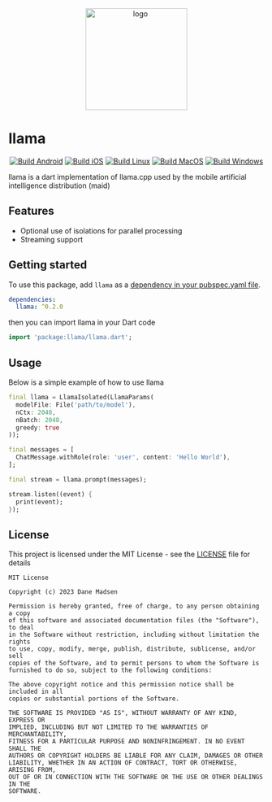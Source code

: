 <div align="center" id = "top">
  <img alt="logo" height="200px" src="https://raw.githubusercontent.com/Mobile-Artificial-Intelligence/maid/refs/heads/main/images/logo.png">
</div>

# llama

<div align="center">

[![Build Android](https://github.com/Mobile-Artificial-Intelligence/llama/actions/workflows/build-android.yml/badge.svg)](https://github.com/Mobile-Artificial-Intelligence/llama/actions/workflows/build-android.yml)
[![Build iOS](https://github.com/Mobile-Artificial-Intelligence/llama/actions/workflows/build-ios.yml/badge.svg)](https://github.com/Mobile-Artificial-Intelligence/llama/actions/workflows/build-ios.yml)
[![Build Linux](https://github.com/Mobile-Artificial-Intelligence/llama/actions/workflows/build-linux.yml/badge.svg)](https://github.com/Mobile-Artificial-Intelligence/llama/actions/workflows/build-linux.yml)
[![Build MacOS](https://github.com/Mobile-Artificial-Intelligence/llama/actions/workflows/build-macos.yml/badge.svg)](https://github.com/Mobile-Artificial-Intelligence/llama/actions/workflows/build-macos.yml)
[![Build Windows](https://github.com/Mobile-Artificial-Intelligence/llama/actions/workflows/build-windows.yml/badge.svg)](https://github.com/Mobile-Artificial-Intelligence/llama/actions/workflows/build-windows.yml)

</div>

llama is a dart implementation of llama.cpp used by the mobile artificial intelligence distribution (maid)

## Features

- Optional use of isolations for parallel processing
- Streaming support

## Getting started

To use this package, add `llama` as a [dependency in your pubspec.yaml file](https://flutter.io/platform-plugins/).

```yaml
dependencies:
  llama: ^0.2.0
```

then you can import llama in your Dart code

```dart
import 'package:llama/llama.dart';
```

## Usage

Below is a simple example of how to use llama

```dart
final llama = LlamaIsolated(LlamaParams(
  modelFile: File('path/to/model'),
  nCtx: 2048, 
  nBatch: 2048,
  greedy: true
));

final messages = [
  ChatMessage.withRole(role: 'user', content: 'Hello World'),
];

final stream = llama.prompt(messages);

stream.listen((event) {
  print(event);
});
```

## License

This project is licensed under the MIT License - see the [LICENSE](LICENSE) file for details
```
MIT License

Copyright (c) 2023 Dane Madsen

Permission is hereby granted, free of charge, to any person obtaining a copy
of this software and associated documentation files (the "Software"), to deal
in the Software without restriction, including without limitation the rights
to use, copy, modify, merge, publish, distribute, sublicense, and/or sell
copies of the Software, and to permit persons to whom the Software is
furnished to do so, subject to the following conditions:

The above copyright notice and this permission notice shall be included in all
copies or substantial portions of the Software.

THE SOFTWARE IS PROVIDED "AS IS", WITHOUT WARRANTY OF ANY KIND, EXPRESS OR
IMPLIED, INCLUDING BUT NOT LIMITED TO THE WARRANTIES OF MERCHANTABILITY,
FITNESS FOR A PARTICULAR PURPOSE AND NONINFRINGEMENT. IN NO EVENT SHALL THE
AUTHORS OR COPYRIGHT HOLDERS BE LIABLE FOR ANY CLAIM, DAMAGES OR OTHER
LIABILITY, WHETHER IN AN ACTION OF CONTRACT, TORT OR OTHERWISE, ARISING FROM,
OUT OF OR IN CONNECTION WITH THE SOFTWARE OR THE USE OR OTHER DEALINGS IN THE
SOFTWARE.
```
